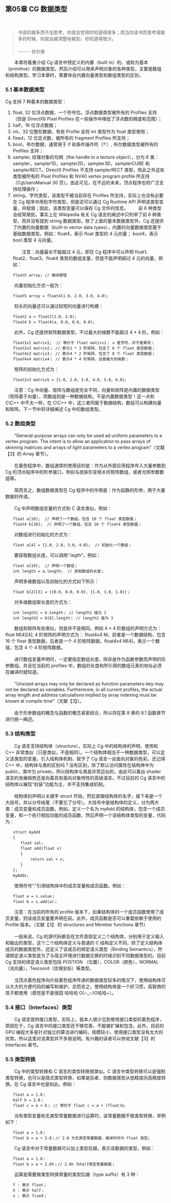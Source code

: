 ## 第05章  CG 数据类型
<br>

> 书读的越多而不加思考，你就会觉得你知道得很多；而当你读书而思考得越多的时候，你就会越清楚地看到，你知道得很少。<br>
　　　　　　　　　　　　　　　　　　　　　　　　　　　　　　　　　　　------ 伏尔泰

　　本章将着重介绍 Cg 语言中预定义的内置（built in）的、或称为基本（primitive）的数据类型。然后介绍可以用来声明对象的各种类型，主要是数组和结构类型。学习本章时，需要体会内置向量类型和数组类型的区别。
<br>

### 5.1 基本数据类型

Cg 支持 7 种基本的数据类型：
1. float, 32 位浮点数据，一个符号位。浮点数据类型被所有的 Profiles 支持（但是 DirectX8 Pixel Profiles 在一些操作中降低了浮点数的精度和范围）；
2. half，16 位浮点数据；
3. int，32 位整形数据，有些 Profile 会将 int 类型作为 float 类型使用；
4. fixed，12 位定点数，被所有的 fragment Profiles 所支持；
5. bool，布尔数据，通常用于 if 和条件操作符（?:）, 布尔数据类型被所有的 Profiles 支持；
6. sampler, 纹理对象的句柄（the handle to a texture object），分为 6 类：sampler，sampler1D，sampler2D，sampler3D，samplerCUBE 和 samplerRECT。DirectX Profiles 不支持 samplerRECT 类型，除此之外这些类型被所有的 Pixel Profiles 和 NV40 vertex program profile 所支持（CgUsersManual 30 页）。由此可见，在不远的未来，顶点程序也将广泛支持纹理操作；
7. string，字符类型，该类型不被当前存在 Profiles 所支持，实际上也没有必要在 Cg 程序中用到字符类型，但是泥可以通过 Cg Runtime API 声明该类型变量，并赋值；因此，该类型变量可以保存 Cg 文件的信息。
　　前 6 种类型会经常用到，事实上在 Wikipedia 有关 Cg 语言的阐述中只列举了前 6 种类型，而并没有提到 string 数据类型。除了上面的基本数据类型外，Cg 还提供了内置的向量数据（built-in vector data types），内置的向量数据类型基于基础数据类型。例如：float4，表示 float 类型的 4 元向量； bool4，表示 bool 类型 4 元向量。
<br><br>
　　注意：向量最长不能超过 4 元，即在 Cg 程序中可以声明 float1、float2、float3、float4 类型的数组变量，但是不能声明超过 4 元的向量，例如：

 ```
　　float5 array; // 编译报错
 ```
  
　　向量初始化方式一般为：
  
 ```
　　float5 array = float4(1.0, 2.0, 3.0, 4.0);
 ```

　　较长的向量还可以通过较短的向量进行构建：
  
 ```
　　float2 a = float2(1.0, 2.0);
　　float4 b = float4(a, 0.0, 0.0, 0.0);
 ```

　　此外，Cg 还提供矩阵数据类型，不过最大的维数不能超过 4 * 4 阶。例如：

 ```
　　float1x1 matrix1;  // 等价于 float matirx1； x 是字符，并不是乘号；
　　float2x3 matrix2； // 表示2 * 3 阶矩阵，包含了 6 个 float 类型数据；
　　float4x3 matrix3； // 表示4 * 2 阶矩阵，包含了 8 个 float 类型数据；
　　float4x4 matrix4； // 表示4 * 4 阶矩阵，这是最大的维数；
 ```

　　矩阵的初始化方式为：
  
 ```
　　float2x3 matrix5 = {1.0, 2.0, 3.0, 4.0, 5.0, 6.0};
 ```

　　注意：Cg 中向量、矩阵与数组是完全不同，向量和矩阵是内置的数据类型（矩阵基于向量），而数组则是一种数据结构，不是内置数据类型！这一点和 C\C++ 中不太一样，在 C\C++ 中，这三者同属于数据结构，数组可以构建向量和矩阵。下一节中将详细阐述 Cg 中的数组类型。
<br>

### 5.2 数组类型

　　“General-purpose arrays can only be used ad uniform parameters to a vertex program. The intent is to allow an application to pass arrays of skinning matrices and arrays of light parameters to a vertex program”（文献【3】的 Array 章节）。
<br><br>
　　在着色程序中，数组通常的使用目的是：作为从外部应用程序传入大量参数到 Cg 的顶点程序中的形参接口，例如与皮肤形变相关的矩阵数组，或者光照参数数组等。
<br><br>
　　简而言之，数组数据类型在 Cg 程序中的作用是：作为函数的形参，用于大量数据的传递。
<br><br>
　　Cg 中声明数组变量的方式和 C 语言类似，例如：

 ```
　　float a[10];  // 声明了一个数组，包含 10 个 float 类型数据；
　　float4 b[10];  // 声明了一个数组，包含 10 个 float4 类型数据；
 ```

　　对数组进行初始化的方式为：

 ```
　　float a[4] = {1.0, 2.0, 3.0, 4.0};  // 初始化一个数组；
 ```

　　要获取数组长度，可以调用“.legth”，例如：

 ```
　　float a[10];  // 声明一个数组；
　　int length = a.length;  // 获取数组的长度；
 ```

　　声明多维数组以及初始化的方式如下所示：

 ```
　　float b[2][3] = {{0.0, 0.0, 0.0}, {1.0, 1.0, 1.0}}；
 ```
  
　　对多维数组取长度的方式为：
  
 ```
　　int length1 = b.length； // length1 值为 2
　　int length2 = b[0].length； // length2 值为 3
 ```
 
 　　数组和矩阵有些类似，但是并不是相同。例如 4 * 4 阶数组的声明方式为： float M[4][4]; 4 阶矩阵的声明方式为： float4x4 M。前者是一个数据结构，包含 16 个 float 类型数据，后者是一个 4 阶矩阵数据。float4x4 M[4]，表示一个数组，包含 4 个 4 阶矩阵数据。
<br><br>
 　　进行数组变量声明时，一定要指定数组长度，除非是作为函数参数而声明的形参数组。并且在当前的 profiles 中，数组的长度和所引用的数组元素的地址必须在编译时就知道。
<br><br>
 　　“Unsized arrays may only be declared as function parameters-key may not be declared as variables. Furthermore, in all current profiles, the actual array length and address calculations implied by array indexing must be known at compile time”（文献【3】）。
<br><br>
 　　由于形参数组的概念与函数的概念紧密结合，所以将在第 8 章的 8.1 函数章节进行统一阐述。
<br>

### 5.3 结构类型

 　　Cg 语言支持结构体（structure），实际上 Cg 中的结构体的声明、使用和 C++ 非常类似（只是类似，不是相同）。一个结构体相当于一种数据类型，可以定义该类型的变量。引入结构体机制，赋予了 Cg 语言一丝面向对象的色彩。还记得 C++ 中，结构体与类的区别吗？没有区别，除了默认访问属性在结构体中为 public，类中为 private，所以结构体与类是非常近似的，由此可以看出 shader 语言的发展趋势还是向着具有面向对象特性的高级语言。不过目前的 Cg 语言中的结构体以展现“封装”功能为主，并不支持集成机制。
<br><br>
 　　结构体的声明以关键字 struct 开始，然后紧跟结构体的名字，接下来是一个大括号，并以分号结尾（不要忘了分号）。大括号中是结构体的定义，分为两大类：成员变量和成员函数。例如，定义一个名为 myAdd 的结构体，包含一个成员变量，和一个执行相加功能的成员函数，然后声明一个该结构体类型的变量，代码为：
   
 ```
　　struct myAdd
　　{
 　　　　float val;
 　　　　float add(float x) 
 　　　　{
 　　 　　　　return val + x;
 　　　　}
　　};
　　myAdds;
 ```
 
 　　使用符号“.”引用结构体中的成员变量和成员函数。例如：
   
  ```
　　float a = s.value；
　　float b = s.add(a)；
 ```
 
 　　注意：在当前的所有的 profile 版本下，如果结构体的一个成员函数使用了成员变量，则该成员变量要声明在前。此外，成员函数是否可以重载依赖于使用的 Profile 版本。（文献【3】 的 structures and Member functions 章节）
<br><br>
 　　一般来说，Cg 的源代码都会在文件首部定义二个结构体，分别用于定义输入和输出的类型，这个二个结构体定义与普通的 C 结构定义不同，除了定义结构体成员的数据类型外，还定义了该成员的绑定语义类型（Binding Semantics），所谓绑定语义类型是为了与宿主环境进行数据交换的时候识别不同数据类型的。目前 Cg 支持的绑定语义类型包括 POSTION （位置），COLOR（颜色），NORMAL（法向量），Texcoord（纹理坐标）等类型。
<br><br>
 　　当顶点着色程序向片段着色程序传递的数据类型较多的情况下，使用结构体可以大大的方便代码的编写和维护。总而言之，使用结构体是一个好习惯，高智商的孩子都使用（感觉是不是很囧 哈哈哈 O(∩_∩)O哈哈~）。
<br>

### 5.4 接口（Interfaces）类型

 　　Cg 语言提供接口类型，实际上，我本人很少见到使用接口类型的着色程序，原因在于，Cg 语言中的接口类型还不够完善，不能被扩展和包含。此外，目前的 GPU 编程大多是针对独立的算法进行编码，规模较小，使用接口类型没有太大的优势。所以这里对该类型并不多做说明。有兴趣的读者可以参阅文献【3】的 Interfaces 章节。
<br>

### 5.5 类型转换

 　　Cg 中的类型转换和 C 语言的类型转换很类似。C 语言中类型转换可以是强制类型转换，也可以是隐式类型转换，如果是后者，则数据类型从低精度向高精度转换。在 Cg 语言中也是如此。例如：
   
```
　　float a = 1.0；
　　half b = 2.0；
　　float c = a + b； // 等价于 float c = a + (float)b;
```

 　　当有类型变量和无类型常量数据进行运算时，该常量数据不做类型转换，举例如下：

```
　　float a = 1.0；
　　float b = a + 2.0；// 2.0 为无类型常量数据，编译时作为 float 类型;
```

 　　Cg 语言中对于常量数据可以加上类型后缀，表示该数据的类型，例如：

```
　　float a = 1.0；
　　float b = a + 2.0h；// 2.0h 为half类型常量数据；
```

 　　运算是需要做类型转换常量的类型后缀（type suffix）有 3 种：
   
```
　　f : 表示 float；
　　h : 表示 half；
　　x : 表示 fixed；
```












